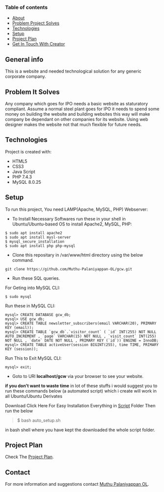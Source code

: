 ### Table of contents
* [About](#general-info)
* [Problem Project Solves](#problem-it-solves)
* [Technologies](#technologies)
* [Setup](#setup)
* [Project Plan](#project-plan)
* [Get In Touch With Creator](#contact)

## General info
This is a website and needed technological solution for any generic corporate company.

## Problem It Solves
Any company which goes for IPO needs a basic website as staturatory compliant.
Assume a normal steel plant goes for IPO it needs to spend some money on building the website and building websites this way will make company be dependant on other companies for its website.
Using web designer makes the website not that much flexible for future needs.
 
## Technologies
Project is created with:
* HTML5
* CSS3
* Java Script
* PHP 7.4.3
* MySQL 8.0.25
	
## Setup
To run this project, You need LAMP(Apache, MySQL, PHP) Webserver:

 - To Install Necessary Softwares run these in your shell in Ubuntu/Ubuntu-based OS to install Apache2, MySQL, PHP:

 ```
 $ sudo apt install apache2
 $ sudo apt install mysl-server
 $ mysql_secure_installation
 $ sudo apt install php php-mysql
 ```
 
 - Clone this repositary in /var/www/html directory using the below command.
 
 ```
 git clone https://github.com/Muthu-Palaniyappan-OL/gcw.git
 ```
 
 - Run these SQL queries.

 For Geting into MySQL CLI:

 ```
 $ sudo mysql
 ```
 Run these in MySQL CLI:

 ```
 mysql> CREATE DATABASE gcw_db;
 mysql> USE gcw_db;
 mysql> CREATE TABLE newsletter_subscribers(email VARCHAR(20), PRIMARY KEY (email));
 mysql> CREATE TABLE `gcw_db`.`visitor_count` ( `id` INT(255) NOT NULL AUTO_INCREMENT , `page` VARCHAR(15) NOT NULL , `visit_count` INT(255) NOT NULL , `date` DATE NOT NULL , PRIMARY KEY (`id`)) ENGINE = InnoDB;
 mysql> CREATE TABLE activeUser(session BIGINT(255), time TIME, PRIMARY KEY (session));
 ```
 Run This to Exit MySQL CLI:
 
 ```
 mysql> exit;
 ```

 - Goto to URl **localhost/gcw** via your browser to see your website.

 **if you don't want to waste time** in lot of these stuffs i would suggest you to run these commands below (a automated script) which i create will work in all Ubuntu/Ubuntu Derivates

 Download Click Here For Easy Installation Everything in [Script](scripts/) Folder
 Then run the below
 > $ bash auto_setup.sh

 in bash shell where you have kept the downloaded the whole script folder.

## Project Plan

 Check The [Project Plan](doc/execution_plan.md).

## Contact
 
 For more information and suggestions contact [Muthu Palaniyappan OL](mailto:muthu892542@gmail.com).
